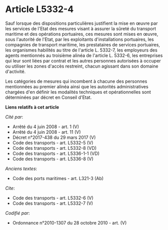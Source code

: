 # Article L5332-4

Sauf lorsque des dispositions particulières justifient la mise en œuvre par les services de l'Etat des mesures visant à
assurer la sûreté du transport maritime et des opérations portuaires, ces mesures sont mises en œuvre, sous l'autorité de
l'Etat, par les exploitants d'installations portuaires, les compagnies de transport maritime, les prestataires de services
portuaires, les organismes habilités au titre de l'article L. 5332-7, les employeurs des agents mentionnés au troisième
alinéa de l'article L. 5332-6, les entreprises qui leur sont liées par contrat et les autres personnes autorisées à occuper
ou utiliser les zones d'accès restreint, chacun agissant dans son domaine d'activité. 

Les catégories de mesures qui incombent à chacune des personnes mentionnées au premier alinéa ainsi que les autorités
administratives chargées d'en définir les modalités techniques et opérationnelles sont déterminées par décret en Conseil
d'Etat.

**Liens relatifs à cet article**

_Cité par_:

  - Arrêté du 4 juin 2008 - art. 1 (V)
  - Arrêté du 4 juin 2008 - art. 11 (V)
  - Décret n°2017-438 du 29 mars 2017 (V)
  - Code des transports - art. L5332-5 (V)
  - Code des transports - art. L5332-8 (VD)
  - Code des transports - art. L5336-1-1 (VD)
  - Code des transports - art. L5336-8 (V)

_Anciens textes_:

  - Code des ports maritimes - art. L321-3 (Ab)

_Cite_:

  - Code des transports - art. L5332-6 (V)
  - Code des transports - art. L5332-7 (V)

_Codifié par_:

  - Ordonnance n°2010-1307 du 28 octobre 2010 - art. (V)
